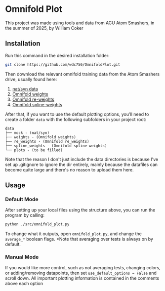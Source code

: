 # Omnifold Plot



This project was made using tools and data from ACU Atom Smashers, in the summer of 2025, by William Coker



## Installation



Run this command in the desired installation folder:

```bash
git clone https://github.com/wdc756/OmnifoldPlot.git
```

Then download the relevant omnifold training data from the Atom Smashers drive, usually found here:
1. [nat/syn data](https://drive.google.com/drive/folders/1k3N68xNQYAaD2Jk2x_XxkEr7aiLZPoFJ?usp=sharing)
2. [Omnifold weights](https://drive.google.com/drive/folders/16vlWNSkjbIgR1CQELLMuM5Nbru6kg3VY?usp=sharing)
3. [Omnifold re-weights](https://drive.google.com/drive/folders/1dBp0jouXa-jANzpoMZaIvvr-19lUQRYB?usp=sharing)
4. [Omnifold spline-weights](https://drive.google.com/drive/folders/10IQoQTLWLmPtGu70ObfWDo6yZQSkj4Z0?usp=sharing)

After that, if you want to use the default plotting options, you'll need to create a folder
```data``` with the following subfolders in your project root:

```text
data
├── mock - (nat/syn)
├── weights - (Omnifold weights)
├── re_weights - (Omnifold re_weights)
├── spline_weights - (Omnifold spline-weights)
└── plots - (to be filled)
```
Note that the reason I don't just include the data directories is because I've set up .gitignore to ignore the 
dir entirely, mainly because the datafiles can become quite large and there's no reason to upload them here.


## Usage



### Default Mode

After setting up your local files using the structure above, you can run the program by calling:

```bash
python ./src/omnifold_plot.py
```

To change what it outputs, open ```omnifold_plot.py```, and change the ```average_*``` 
boolean flags. *Note that averaging over tests is always on by default.

### Manual Mode

If you would like more control, such as not averaging tests, changing colors, or adding/removing
datapoints, then set ```use_default_options = False``` and scroll down. All important plotting
information is contained in the comments above each option

